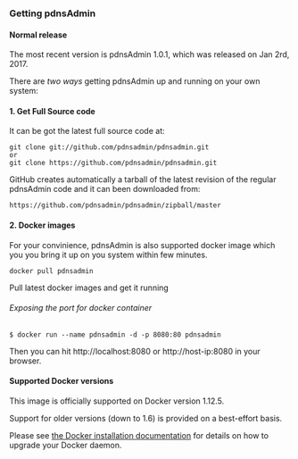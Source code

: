 ### Getting pdnsAdmin

#### Normal release

The most recent version is pdnsAdmin 1.0.1, which was released on Jan 2rd, 2017. 

There are *two ways* getting pdnsAdmin up and running on your own system:

#### 1. Get Full Source code
It can be got the latest full source code at:

    git clone git://github.com/pdnsadmin/pdnsadmin.git
    or 
    git clone https://github.com/pdnsadmin/pdnsadmin.git

GitHub creates automatically a tarball of the latest revision of the regular pdnsAdmin code and it can been downloaded from:

    https://github.com/pdnsadmin/pdnsadmin/zipball/master

#### 2. Docker images
For your convinience, pdnsAdmin is also supported docker image which you you bring it up on you system within few minutes.

    docker pull pdnsadmin

Pull latest docker images and get it running

###### Exposing the port for docker container

    $ docker run --name pdnsadmin -d -p 8080:80 pdnsadmin

Then you can hit http://localhost:8080 or http://host-ip:8080 in your browser.

#### Supported Docker versions
This image is officially supported on Docker version 1.12.5.

Support for older versions (down to 1.6) is provided on a best-effort basis.

Please see [the Docker installation documentation](https://docs.docker.com/installation/) for details on how to upgrade your Docker daemon.
